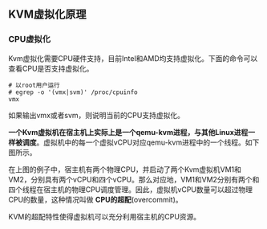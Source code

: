## KVM虚拟化原理

### CPU虚拟化

Kvm虚拟化需要CPU硬件支持，目前Intel和AMD均支持虚拟化。下面的命令可以查看CPU是否支持虚拟化。

```
# 以root用户运行
# egrep -o '(vmx|svm)' /proc/cpuinfo
vmx
```

如果输出vmx或者svm，则说明当前的CPU支持虚拟化。

**一个Kvm虚拟机在宿主机上实际上是一个qemu-kvm进程，与其他Linux进程一样被调度**。虚拟机中的每一个虚拟vCPU对应qemu-kvm进程中的一个线程。如下图所示。

在上图的例子中，宿主机有两个物理CPU，并启动了两个Kvm虚拟机VM1和VM2，分别具有两个vCPU和四个vCPU。那么对应地，VM1和VM2分别有两个和四个线程在宿主机的物理CPU调度管理。因此，虚拟机vCPU数量可以超过物理CPU的数量，这种情况叫做 **CPU的超配**(overcommit)。

KVM的超配特性使得虚拟机可以充分利用宿主机的CPU资源。
